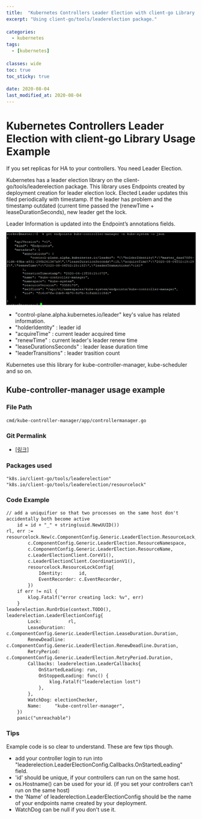 ```yaml
---
title:  "Kubernetes Controllers Leader Election with client-go Library Usage Example"
excerpt: "Using client-go/tools/leaderelection package."

categories:
  - kubernetes
tags:
  - [kubernetes]

classes: wide
toc: true
toc_sticky: true
 
date: 2020-08-04
last_modified_at: 2020-08-04
---
```

# Kubernetes Controllers Leader Election with client-go Library Usage Example
If you set replicas for HA to your controllers. You need Leader Election.

Kubernetes has a leader election library on the client-go/tools/leaderelection package. This library uses Endpoints created by deployment creation for leader election lock. Elected Leader updates this filed periodically with timestamp. If the leader has problem and the timestamp outdated (current time passed the (renewTime + leaseDurationSeconds), new leader get the lock.

Leader Information is updated into the Endpoint’s annotations fields.

![kubernetes kube-controller-manager endpoints describe](/assets/img/kubernetes/2020-12-23-18-44-04.png)

- "control-plane.alpha.kubernetes.io/leader" key's value has related information.
- "holderIdentity" : leader id
- "acquireTime" : current leader acquired time
- "renewTime" : current leader's leader renew time
- "leaseDurationsSeconds" : leader lease duration time
- "leaderTransitions" : leader trasition count

Kubernetes use this library for kube-controller-manager, kube-scheduler and so on.

## Kube-controller-manager usage example
### File Path
```
cmd/kube-controller-manager/app/controllermanager.go
```

### Git Permalink
- [[링크]](https://github.com/kubernetes/kubernetes/blob/dff82dc0de47299ab66c83c626e08b245ab19037/cmd/kube-controller-manager/app/controllermanager.go#L255)

### Packages used
```
"k8s.io/client-go/tools/leaderelection"
"k8s.io/client-go/tools/leaderelection/resourcelock"
```

### Code Example
```
// add a uniquifier so that two processes on the same host don't accidentally both become active
    id = id + "_" + string(uuid.NewUUID())
rl, err := resourcelock.New(c.ComponentConfig.Generic.LeaderElection.ResourceLock,
        c.ComponentConfig.Generic.LeaderElection.ResourceNamespace,
        c.ComponentConfig.Generic.LeaderElection.ResourceName,
        c.LeaderElectionClient.CoreV1(),
        c.LeaderElectionClient.CoordinationV1(),
        resourcelock.ResourceLockConfig{
            Identity:      id,
            EventRecorder: c.EventRecorder,
        })
    if err != nil {
        klog.Fatalf("error creating lock: %v", err)
    }
leaderelection.RunOrDie(context.TODO(), leaderelection.LeaderElectionConfig{
        Lock:          rl,
        LeaseDuration: c.ComponentConfig.Generic.LeaderElection.LeaseDuration.Duration,
        RenewDeadline: c.ComponentConfig.Generic.LeaderElection.RenewDeadline.Duration,
        RetryPeriod:   c.ComponentConfig.Generic.LeaderElection.RetryPeriod.Duration,
        Callbacks: leaderelection.LeaderCallbacks{
            OnStartedLeading: run,
            OnStoppedLeading: func() {
                klog.Fatalf("leaderelection lost")
            },
        },
        WatchDog: electionChecker,
        Name:     "kube-controller-manager",
    })
    panic("unreachable")
```

### Tips
Example code is so clear to understand. These are few tips though.

- add your controller login to run into "leaderelection.LeaderElectionConfig.Callbacks.OnStartedLeading" field.
- 'id' should be unique, if your controllers can run on the same host.
- os.Hostname() can be used for your id. (if you set your controllers can’t run on the same host)
- the 'Name' of leaderelection.LeaderElectionConfig should be the name of your endpoints name created by your deployment.
- WatchDog can be null if you don't use it.